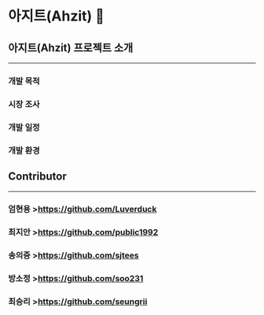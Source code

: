 아지트(Ahzit) :city_sunset:
===========================

## 아지트(Ahzit) 프로젝트 소개
------------------------------

### 개발 목적 

### 시장 조사

### 개발 일정

### 개발 환경

## Contributor
---------------

### 엄현용 >https://github.com/Luverduck
### 최지안 >https://github.com/public1992
### 송의중 >https://github.com/sjtees
### 방소정 >https://github.com/soo231
### 최승리 >https://github.com/seungrii
